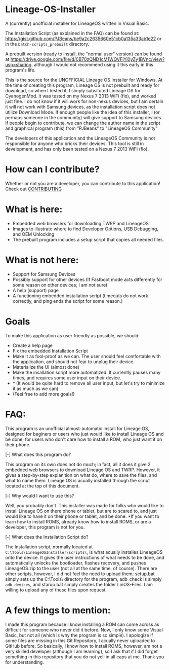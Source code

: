# Lineage-OS-Installer
A (currently) unofficial installer for LineageOS written in Visual Basic.

The Installation Script (as explained in the FAQ) can be found at: https://gist.github.com/PJBeans/be9a2c2635660e51cb0a135a33ab1e22
or in the `batch-scripts_prebuilt` directory.

A prebuilt version (ready to install, the "normal user" version) can be found at https://drive.google.com/file/d/0B70zQND1cM1WQVFjYi0yZy1BVnc/view?usp=sharing, although I would not recommend using it this early in this program's life.

This is the source for the UNOFFICIAL Lineage OS Installer for Windows. At the time of creating this program, Lineage OS is not prebuilt and ready for download, so when I tested it, I simply subsituted Lineage OS for CyanogenMod. It was tested on my Nexus 7 2013 WiFi (flo), and worked just fine. I do not know if it will work for non-nexus devices, but I am certain it will not work with Samsung devices, as the installation script does not utilize Download Mode. If enough people like the idea of this installer, I (or perhaps someone in the community) will give support to Samsung devices. If people begin to contribute, we can change the author name in the script and graphical program (this) from "PJBeans" to "LineageOS Community"

The developers of this application and the LineageOS Community is not responsible for anyone who bricks their devices. This tool is still in development, and has only been tested on a Nexus 7 2013 WiFi (flo).

# How can I contribute?
Whether or not you are a developer, you can contribute to this application! Check out [CONTRIBUTING](CONTRIBUTING)

# What is here:

- Embedded web browsers for downloading TWRP and LineageOS
- Images to illustrate where to find Developer Options, USB Debugging, and OEM Unlocking
- The prebuilt program includes a setup script that copies all needed files.

# What is not here:
- Support for Samsung Devices
- Possibly support for other devices (If Fastboot mode acts differently for some reason on other devices; I am not sure)
- A help (support) page
- A functioning embedded installation script (timeouts do not work correctly, and ping ends the script for some reason.)

# Goals
To make this application as user friendly as possible, we should:
- Create a help page
- Fix the embedded Installation Script
- Make it as fool-proof as we can. The user should feel comfortable with the application, and should not fear to unplug their device.
- Materialize the UI (almost done)
- Make the insallation script more automatized. It currently pauses many times, and requires some user input on their device.
- ^ (It would be quite hard to remove all user input, but let's try to minimize it as much as we can)
- (Feel free to add more goals!)

# FAQ:

This program is an unofficial almost-automatic install for Lineage OS, designed for beginers or users who just would like to install Lineage OS and be done; for users who don't care how to install a ROM, who just want it on their phone.

[-] What does this program do?

This program on its own does not do much; in fact, all it does it give 2 embedded web browsers to download Lineage OS and TWRP. However, it gives a step-by-step explanition on what do, where to save the files, and what to name them. Lineage OS is acually installed through the script located at the top of this document.

[-] Why would I want to use this?

Well, you probably don't. This installer was made for folks who would like to install Lineage OS on there phone or tablet, but are to scared to, and just would like to have it on their phone or tablet, and be done. *If you want to learn how to install ROMS, already know how to install ROMS, or are a developer, this program is not for you.

[-] What does the Installation Script do?

The Installation script, normally located at `C:\Tools\LineageOSInstaller\scripts\`, is what acually installes LineageOS onto the device. It gives the user instructions of what needs to be done, and automatically unlocks the bootloader, flashes recovery, and pushes LineageOS.zip to the user (not all at the same time, of course). There are other scripts, however, I did not feel the need to upload them; setup.bat simply sets up the C:\Tools\ directory for the program, adb_check is simply `adb_devices`, and starup.bat simply creates the folder LinOS-Files. I am willing to upload any of these files upon request.

# A few things to mention:

I made this program because I know installing a ROM can come across as difficult for someone who never did it before. Now, I only know some Visual Basic, but not all (which is why the program is so simple). I apologize if some files are missing in this Git Repository, I acually never uploaded to GitHub before. So basically, I know how to install ROMS, however, am not a very skilled developer (although I am learning), so I ask that if I did forget something in this repository that you do not yell in all caps at me. Thank you for understanding.
